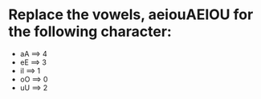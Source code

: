 # Replace the vowels, aeiouAEIOU for the following character:

* aA ==> 4
* eE ==> 3
* iI ==> 1
* oO ==> 0
* uU ==> 2
